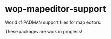 # wop-mapeditor-support
World of PADMAN support files for map editors.

These packages are work in progress!

